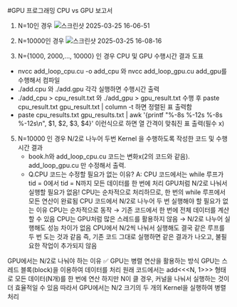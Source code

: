 #GPU 프로그래밍 
CPU vs GPU 보고서
1. N=10인 경우
![스크린샷 2025-03-25 16-06-51](https://github.com/user-attachments/assets/f679248c-95c3-45bb-b09f-972d665f9df8)
2. N=10000인 경우
![스크린샷 2025-03-25 16-08-16](https://github.com/user-attachments/assets/f904b37d-0e72-4999-9c74-92efd007caed)

3. N={1000, 2000,..., 10000} 인 경우 CPU 및 GPU 수행시간 결과 도표
  - nvcc add_loop_cpu.cu -o add_cpu 와 nvcc add_loop_gpu.cu add_gpu를 수행해서 컴파일
  - ./add.cpu 와 ./add.gpu 각각 실행하면 수행시간 출력
  - ./add_cpu > cpu_result.txt 와 ./add_gpu > gpu_result.txt 수행 후 paste cpu_result.txt gpu_result.txt | column -t 하면 정렬된 표 출력함
  - paste cpu_results.txt gpu_results.txt | awk '{printf "%-8s %-12s %-8s %-12s\n", $1, $2, $3, $4}' 이런식으로 하면 열 간격이 맞춰진 표 출력(필수 x)


5. N=10000 인 경우 N/2로 나누어 두번 Kernel 을 수행하도록 작성한 코드 및 수행시간 결과
   - book.h와 add_loop_cpu.cu 코드는 변화x(2의 코드와 같음). add_loop_gpu.cu 만 수정해서 출력.
   - Q.CPU 코드는 수정할 필요가 없는 이유?
     A: 
CPU 코드에서는 while 루프가 tid = 0에서 tid = N까지 모든 데이터를 한 번에 처리
GPU처럼 N/2로 나눠서 실행할 필요가 없음!
CPU는 순차적으로 처리하므로, 한 번의 while 루프에서 모든 연산이 완료됨
CPU 코드에서 N/2로 나누어 두 번 실행해야 할 필요가 없는 이유
CPU는 순차적으로 동작 → 기존 코드에서 한 번에 전체 데이터를 계산할 수 있음
CPU는 GPU처럼 많은 스레드를 활용하지 않음 → N/2로 나누어 실행해도 성능 차이가 없음
CPU에서 N/2씩 나눠서 실행해도 결국 같은 루프를 두 번 도는 것과 같음
즉, 기존 코드 그대로 실행하면 같은 결과가 나오고, 불필요한 작업이 추가되지 않음

GPU에서는 N/2로 나눠야 하는 이유
✅ GPU는 병렬 연산을 활용하는 방식
GPU는 스레드 블록(block)을 이용하여 데이터를 처리
원래 코드에서는 add<<<N, 1>>> 형태로 모든 데이터(N개)를 한 번에 연산
하지만 N이 클 경우, 커널을 나눠서 실행하는 것이 더 효율적일 수 있음
따라서 GPU에서는 N/2 크기의 두 개의 Kernel을 실행하여 병렬 처리

